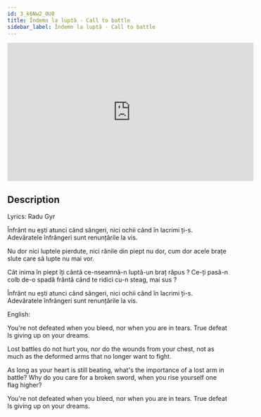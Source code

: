 ```yaml
---
id: 3_k6Nw2_0U0
title: Îndemn la luptă - Call to battle
sidebar_label: Îndemn la luptă - Call to battle
---
```


<iframe
  width="560"
  height="315"
  src="https://www.youtube.com/embed/3_k6Nw2_0U0"
  title="YouTube video player"
  frameborder="0"
  allow="accelerometer; autoplay; clipboard-write; encrypted-media; gyroscope; picture-in-picture; web-share"
  referrerpolicy="strict-origin-when-cross-origin"
  allowfullscreen
></iframe>

## Description

Lyrics: Radu Gyr

Înfrânt nu ești atunci când sângeri,
nici ochii când în lacrimi ți-s.
Adevăratele înfrângeri
sunt renunțările la vis.

Nu dor nici luptele pierdute,
nici rănile din piept nu dor,
cum dor acele brațe slute
care să lupte nu mai vor.

Cât inima în piept îți cântă
ce-nseamnă-n luptă-un braț răpus ?
Ce-ți pasă-n colb de-o spadă frântă
când te ridici cu-n steag, mai sus ?

Înfrânt nu ești atunci când sângeri,
nici ochii când în lacrimi ți-s.
Adevăratele înfrângeri
sunt renunțările la vis.

English: 

You're not defeated when you bleed,
nor when you are in tears.
True defeat
Is giving up on your dreams.

Lost battles do not hurt you,
nor do the wounds from your chest,
not as much as the deformed arms
that no longer want to fight.
 
As long as your heart is still beating,
what's the importance of a lost arm in battle?
Why do you care for a broken sword,
when you rise yourself one flag higher?
 
You're not defeated when you bleed,
nor when you are in tears.
True defeat
Is giving up on your dreams.
